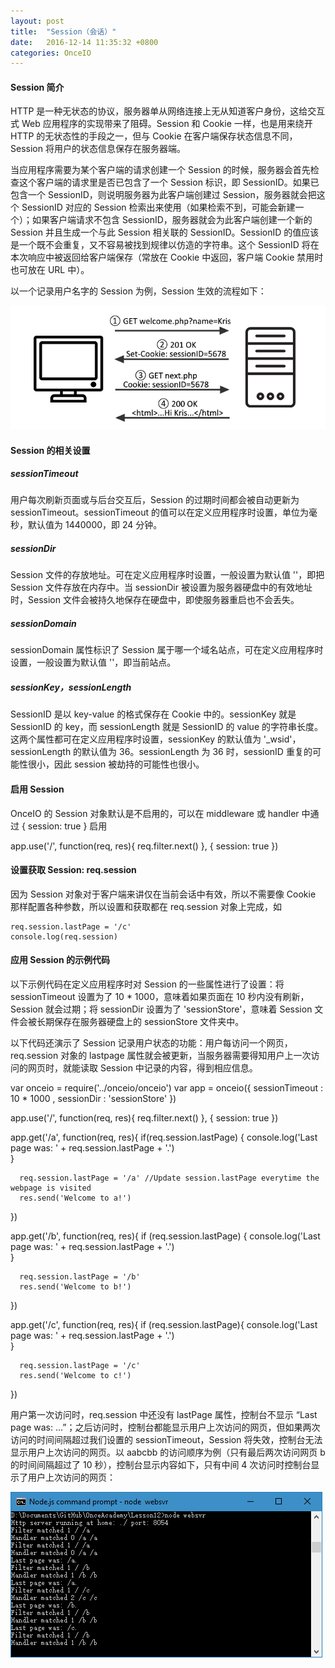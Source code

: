 ```yaml
---
layout: post
title:  "Session（会话）"
date:   2016-12-14 11:35:32 +0800
categories: OnceIO
---
```

#### Session 简介

HTTP 是一种无状态的协议，服务器单从网络连接上无从知道客户身份，这给交互式 Web 应用程序的实现带来了阻碍。Session 和 Cookie 一样，也是用来绕开 HTTP 的无状态性的手段之一，但与 Cookie 在客户端保存状态信息不同，Session 将用户的状态信息保存在服务器端。  
  
当应用程序需要为某个客户端的请求创建一个 Session 的时候，服务器会首先检查这个客户端的请求里是否已包含了一个 Session 标识，即 SessionID。如果已包含一个 SessionID，则说明服务器为此客户端创建过 Session，服务器就会把这个 SessionID 对应的 Session 检索出来使用（如果检索不到，可能会新建一个）；如果客户端请求不包含 SessionID，服务器就会为此客户端创建一个新的 Session 并且生成一个与此 Session 相关联的 SessionID。SessionID 的值应该是一个既不会重复，又不容易被找到规律以仿造的字符串。这个 SessionID 将在本次响应中被返回给客户端保存（常放在 Cookie 中返回，客户端 Cookie 禁用时也可放在 URL 中）。
  
以一个记录用户名字的 Session 为例，Session 生效的流程如下：  
  
![示例 Session 生效流程][1]  
  
####  Session 的相关设置

##### sessionTimeout

用户每次刷新页面或与后台交互后，Session 的过期时间都会被自动更新为 sessionTimeout。sessionTimeout 的值可以在定义应用程序时设置，单位为毫秒，默认值为 1440000，即 24 分钟。 

##### sessionDir

Session 文件的存放地址。可在定义应用程序时设置，一般设置为默认值 ''，即把 Session 文件存放在内存中。当 sessionDir 被设置为服务器硬盘中的有效地址时，Session 文件会被持久地保存在硬盘中，即使服务器重启也不会丢失。

##### sessionDomain

sessionDomain 属性标识了 Session 属于哪一个域名站点，可在定义应用程序时设置，一般设置为默认值 ''，即当前站点。

##### sessionKey，sessionLength

SessionID 是以 key-value 的格式保存在 Cookie 中的。sessionKey 就是 SessionID 的 key，而 sessionLength 就是  SessionID 的 value 的字符串长度。这两个属性都可在定义应用程序时设置，sessionKey 的默认值为 '_wsid'，sessionLength 的默认值为 36。sessionLength 为 36 时，sessionID 重复的可能性很小，因此 session 被劫持的可能性也很小。

#### 启用 Session

OnceIO 的 Session 对象默认是不启用的，可以在 middleware 或 handler 中通过 { session: true } 启用

  app.use('/', function(req, res){
      req.filter.next()
  }, { session: true })

#### 设置获取 Session: req.session

因为 Session 对象对于客户端来讲仅在当前会话中有效，所以不需要像 Cookie 那样配置各种参数，所以设置和获取都在 req.session 对象上完成，如

    req.session.lastPage = '/c'
    console.log(req.session)


####  应用 Session 的示例代码

以下示例代码在定义应用程序时对 Session 的一些属性进行了设置：将 sessionTimeout 设置为了 10 * 1000，意味着如果页面在 10 秒内没有刷新，Session 就会过期；将 sessionDir 设置为了 'sessionStore'，意味着 Session 文件会被长期保存在服务器硬盘上的 sessionStore 文件夹中。  
  
以下代码还演示了 Session 记录用户状态的功能：用户每访问一个网页，req.session 对象的 lastpage 属性就会被更新，当服务器需要得知用户上一次访问的网页时，就能读取 Session 中记录的内容，得到相应信息。

  var onceio = require('../onceio/onceio')
  var app = onceio({ 
      sessionTimeout : 10 * 1000 
    , sessionDir     : 'sessionStore'
  })


  app.use('/', function(req, res){
      req.filter.next()
  }, { session: true })


  app.get('/a', function(req, res){
      if(req.session.lastPage) {
          console.log('Last page was: ' + req.session.lastPage + '.')    
      } 

      req.session.lastPage = '/a' //Update session.lastPage everytime the webpage is visited
      res.send('Welcome to a!')
  })

  app.get('/b', function(req, res){
      if (req.session.lastPage) {
          console.log('Last page was: ' + req.session.lastPage + '.')    
      }

      req.session.lastPage = '/b'  
      res.send('Welcome to b!')
  })

  app.get('/c', function(req, res){
      if (req.session.lastPage){
          console.log('Last page was: ' + req.session.lastPage + '.')    
      }

      req.session.lastPage = '/c'
      res.send('Welcome to c!')
  })

用户第一次访问时，req.session 中还没有 lastPage 属性，控制台不显示 “Last page was: ...”；之后访问时，控制台都能显示用户上次访问的网页，但如果两次访问的时间间隔超过我们设置的 sessionTimeout，Session 将失效，控制台无法显示用户上次访问的网页。以 aabcbb 的访问顺序为例（只有最后两次访问网页 b 的时间间隔超过了 10 秒），控制台显示内容如下，只有中间 4 次访问时控制台显示了用户上次访问的网页：  
  
![Session 示例代码控制台显示内容][2]
  
  



[1]: https://raw.githubusercontent.com/OnceDoc/images/gh-pages/OnceAcademy/session/session_workflow.png
[2]: https://raw.githubusercontent.com/OnceDoc/images/gh-pages/OnceAcademy/session/example_console_display.png
